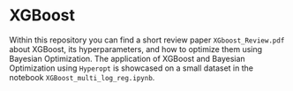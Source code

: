 # XGBoost
Within this repository you can find a short review paper `XGboost_Review.pdf` about XGBoost, its hyperparameters, and how to optimize them using Bayesian Optimization. The application of XGBoost and Bayesian Optimization using `Hyperopt` is showcased on a small dataset in the notebook `XGBoost_multi_log_reg.ipynb`. 

